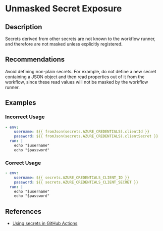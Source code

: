 # Unmasked Secret Exposure

## Description

Secrets derived from other secrets are not known to the workflow runner, and therefore are not masked unless explicitly registered.

## Recommendations

Avoid defining non-plain secrets. For example, do not define a new secret containing a JSON object and then read properties out of it from the workflow, since these read values will not be masked by the workflow runner.

## Examples

### Incorrect Usage

```yaml
- env:
    username: ${{ fromJson(secrets.AZURE_CREDENTIALS).clientId }}
    password: ${{ fromJson(secrets.AZURE_CREDENTIALS).clientSecret }}
  run: |
    echo "$username"
    echo "$password"
```

### Correct Usage

```yaml
- env:
    username: ${{ secrets.AZURE_CREDENTIALS_CLIENT_ID }}
    password: ${{ secrets.AZURE_CREDENTIALS_CLIENT_SECRET }}
  run: |
    echo "$username"
    echo "$password"
```

## References

- [Using secrets in GitHub Actions](https://docs.github.com/en/actions/security-for-github-actions/security-guides/using-secrets-in-github-actions#using-encrypted-secrets-in-a-workflow)
